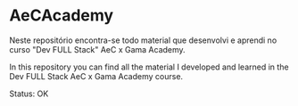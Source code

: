 # AeCAcademy
Neste repositório encontra-se todo material que desenvolvi e aprendi no curso "Dev FULL Stack" AeC x Gama Academy.

In this repository you can find all the material I developed and learned in the Dev FULL Stack AeC x Gama Academy course.

Status: OK